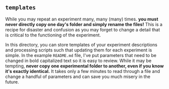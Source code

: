 ## `templates`
While you may repeat an experiment many, many (many) times. **you must never
directly copy one day's folder and simply rename the files!** This is a
recipe for disaster and confusion as you may forget to change a detail that
is critical to the functioning of the experiment. 

In this directory, you can store templates of your experiment descriptions
and processing scripts such that updating them for each experiment is simple.
In the example `README.md` file, I've put parameters that need to be changed in
bold capitalized text so it is easy to review.  While it may be tempting, **never copy one experimental folder to another, even if you know it's exactly identical.** It takes only a few minutes to read through a file and change a handful of parameters and can save you much misery in the future. 
